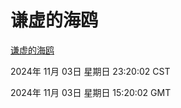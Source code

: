# 谦虚的海鸥
[谦虚的海鸥](http://219.139.197.74:56308/qxdho/course/base/hotlink/index.php)

2024年 11月 03日 星期日 23:20:02 CST

2024年 11月 03日 星期日 15:20:02 GMT
